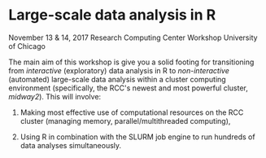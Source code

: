 # Large-scale data analysis in R

November 13 & 14, 2017
Research Computing Center Workshop
University of Chicago

The main aim of this workshop is give you a solid footing for
transitioning from *interactive* (exploratory) data analysis in R to
*non-interactive* (automated) large-scale data analysis within a
cluster computing environment (specifically, the RCC's newest and most
powerful cluster, *midway2*). This will involve:

1. Making most effective use of computational resources on the RCC
cluster (managing memory, parallel/multithreaded computing),

2. Using R in combination with the SLURM job engine to run
hundreds of data analyses simultaneously.
